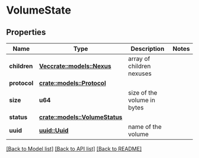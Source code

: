 # VolumeState

## Properties

Name | Type | Description | Notes
------------ | ------------- | ------------- | -------------
**children** | [**Vec<crate::models::Nexus>**](Nexus.md) | array of children nexuses | 
**protocol** | [**crate::models::Protocol**](Protocol.md) |  | 
**size** | **u64** | size of the volume in bytes | 
**status** | [**crate::models::VolumeStatus**](VolumeStatus.md) |  | 
**uuid** | [**uuid::Uuid**](uuid::Uuid.md) | name of the volume | 

[[Back to Model list]](../README.md#documentation-for-models) [[Back to API list]](../README.md#documentation-for-api-endpoints) [[Back to README]](../README.md)


